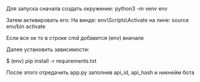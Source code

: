 Для запуска сначала создать окружение:
python3 -m venv env

Затем активировать его:
На винде: env\Scripts\Activate
на лине: source env/bin activate

Если все ок то в строке cmd добавится (env) вначале

Далее установить зависимости:

$ (env) pip install -r requirements.txt

После этого отредачить app.py заполнив api_id, api_hash и никнейм бота
